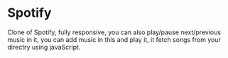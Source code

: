 # Spotify
Clone of Spotify, fully responsive, you can also play/pause next/previous music in it, you can add music in this and play it, it fetch songs from your directry using javaScript.
